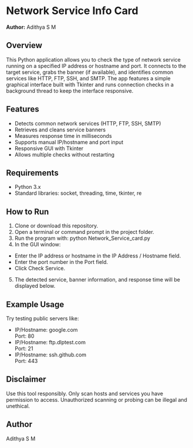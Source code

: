 # Network Service Info Card
**Author:** Adithya S M

## Overview
This Python application allows you to check the type of network service running on a specified IP address or hostname and port. It connects to the target service, grabs the banner (if available), and identifies common services like HTTP, FTP, SSH, and SMTP.
The app features a simple graphical interface built with Tkinter and runs connection checks in a background thread to keep the interface responsive.



## Features
- Detects common network services (HTTP, FTP, SSH, SMTP)
- Retrieves and cleans service banners
- Measures response time in milliseconds
- Supports manual IP/hostname and port input
- Responsive GUI with Tkinter
- Allows multiple checks without restarting


## Requirements
- Python 3.x
- Standard libraries: socket, threading, time, tkinter, re


## How to Run
1. Clone or download this repository.
2. Open a terminal or command prompt in the project folder.
3. Run the program with: python Network_Service_card.py
4. In the GUI window:
- Enter the IP address or hostname in the IP Address / Hostname field.
- Enter the port number in the Port field.
- Click Check Service.
5. The detected service, banner information, and response time will be displayed below.


## Example Usage
Try testing public servers like:
- IP/Hostname: google.com  
Port: 80
- IP/Hostname: ftp.dlptest.com  
Port: 21
- IP/Hostname: ssh.github.com  
Port: 443


## Disclaimer
Use this tool responsibly. Only scan hosts and services you have permission to access. Unauthorized scanning or probing can be illegal and unethical.


## Author
Adithya S M
